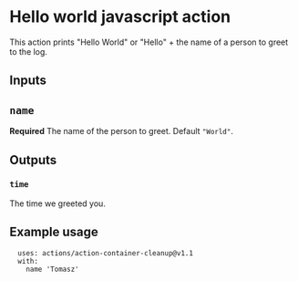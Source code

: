 # Hello world javascript action

This action prints "Hello World" or "Hello" + the name of a person to greet to the log.

## Inputs

## `name`

**Required** The name of the person to greet. Default `"World"`.

## Outputs

### `time`

The time we greeted you.

## Example usage

```
  uses: actions/action-container-cleanup@v1.1
  with:
    name 'Tomasz'
```
